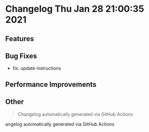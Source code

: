 # Changelog Thu Jan 28 21:00:35 2021 

## Features


## Bug Fixes

* fix: update instructions

## Performance Improvements


## Other



 > Changelog automatically generated via GitHub Actions

angelog automatically generated via GitHub Actions

